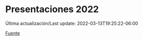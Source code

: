 # Presentaciones 2022

Última actualización/Last update: 2022-03-13T19:25:22-06:00

 [Fuente](https://www.gob.mx/salud/documentos/presentaciones-2022)
